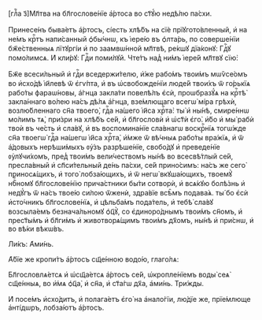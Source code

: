 [глⷡ҇а з҃]Мл҃тва на бл҃гослове́нїе а҆́ртоса во ст҃ꙋ́ю недѣ́лю па́схи.

Принесе́нъ быва́етъ а҆́ртосъ, сі́есть хлѣ́бъ на сїѐ прїꙋгото́вленный, и҆ на
не́мъ крⷭ҇тъ напи́санный ѻ҆бы́чнѡ, къ і҆ере́ю въ ѻ҆лта́рь, по соверше́нїи
бж҃е́ственныѧ лїтꙋргі́и и҆ по заамвѡ́нной мл҃твѣ, ре́кшꙋ дїа́конꙋ: Гдⷭ҇ꙋ
помо́лимсѧ. И҆ кли́рꙋ: Гдⷭ҇и поми́лꙋй. Чте́тъ над̾ ни́мъ і҆ере́й мл҃твꙋ сїю̀:

Бж҃е всеси́льный и҆ гдⷭ҇и вседержи́телю, и҆́же рабо́мъ твои́мъ мѡѷсе́омъ во
и҆схо́дѣ і҆и҃левѣ ѿ є҆гѵ́пта, и҆ въ ѡ҆свобожде́нїи люде́й твои́хъ ѿ го́рькїѧ
рабо́ты фараѡ́новы, а҆́гнца закла́ти повелѣ́лъ є҆сѝ, проѡбразꙋ́ѧ на крⷭ҇тѣ̀
закла́ннаго во́лею на́съ дѣ́лѧ а҆́гнца, взе́млющаго всегѡ̀ мі́ра грѣхѝ,
возлю́бленнаго сн҃а твоего̀, гдⷭ҇а на́шего і҆и҃са хрⷭ҇та̀: ты̀ и҆ ны́нѣ,
смире́ннѡ мо́лимъ тѧ̀, при́зри на хлѣ́бъ се́й, и҆ бл҃гословѝ и҆ ѡ҆ст҃ѝ є҆го̀.
и҆́бо и҆ мы̀ рабѝ твоѝ въ че́сть и҆ сла́вꙋ, и҆ въ воспомина́нїе сла́внагѡ
воскрⷭ҇нїѧ тогѡ́жде сн҃а твоегѡ̀ гдⷭ҇а на́шегѡ і҆и҃са хрⷭ҇та̀, и҆́мже ѿ вѣ́чныѧ
рабо́ты вра́жїѧ, и҆ ѿ а҆́довыхъ нерѣши́мыхъ ᲂу҆́зъ разрѣше́нїе, свобо́дꙋ и҆
преведе́нїе ᲂу҆лꙋчи́хомъ, пред̾ твои́мъ вели́чествомъ ны́нѣ во всесвѣ́тлый се́й,
пресла́вный и҆ сп҃си́тельный де́нь па́схи, се́й прино́симъ: на́съ же сего̀
приносѧ́щихъ, и҆ того̀ лобза́ющихъ, и҆ ѿ негѡ̀ вкꙋша́ющихъ, твоемꙋ̀ нбⷭ҇номꙋ
бл҃гослове́нїю прича́стники бы́ти сотворѝ, и҆ всѧ́кꙋю болѣ́знь и҆ недꙋ́гъ ѿ
на́съ твое́ю си́лою ѿженѝ, здра́вїе всѣ̑мъ подава́ѧ. ты́ бо є҆сѝ и҆сто́чникъ
бл҃гослове́нїѧ, и҆ цѣльба́мъ пода́тель, и҆ тебѣ̀ сла́вꙋ возсыла́емъ
безнача́льномꙋ ѻ҆ц҃ꙋ̀, со є҆диноро́днымъ твои́мъ сн҃омъ, и҆ прест҃ы́мъ и҆
бл҃ги́мъ и҆ животворѧ́щимъ твои́мъ дх҃омъ, ны́нѣ и҆ при́снѡ, и҆ во вѣ́ки
вѣкѡ́въ.

Ли́къ: А҆ми́нь.

А҆́бїе же кропи́тъ а҆́ртосъ сщ҃е́нною водо́ю, глаго́лѧ:

Бл҃гословлѧ́етсѧ и҆ ѡ҆сщ҃а́етсѧ а҆́ртосъ се́й, ѡ҆кропле́нїемъ воды̀ сеѧ̀
сщ҃е́нныѧ, во и҆́мѧ ѻ҆ц҃а̀, и҆ сн҃а, и҆ ст҃а́гѡ дх҃а, а҆ми́нь. Три́жды.

И҆ посе́мъ и҆схо́дитъ, и҆ полага́етъ є҆го̀ на а҆нало́гїи, лю́дїе же, прїе́млюще
а҆нті́дѡръ, лобза́ютъ а҆́ртосъ.

